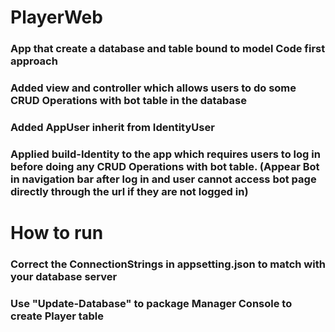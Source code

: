 # **PlayerWeb**

### App that create a database and table bound to model Code first approach

### Added view and controller which allows users to do some CRUD Operations with bot table in the database

### Added AppUser inherit from IdentityUser

### Applied build-Identity to the app which requires users to log in before doing any CRUD Operations with bot table. (Appear Bot in navigation bar after log in and user cannot access bot page directly through the url if they are not logged in)

# **How to run**

### Correct the ConnectionStrings in appsetting.json to match with your database server

### Use "Update-Database" to package Manager Console to create Player table
